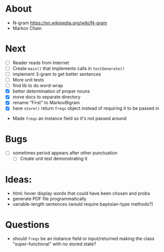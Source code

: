 # About
- N-gram https://en.wikipedia.org/wiki/N-gram
- Markov Chain

# Next
- [ ] Reader reads from Internet
- [ ] Create `main()` that implements calls in `testGenerate()`
- [ ] implement 3-gram to get better sentences
- [ ] More unit tests
- [ ] find lib to do word-wrap
- [x] better determination of proper nouns
- [x] move docs to separate directory 
- [x] rename "First" to MarkovBigram
- [x] have `store()` return `freqs` object instead of requiring it to be passed in
 - Made `freqs` an instance field so it's not passed around

# Bugs
- [ ] sometimes period appears after other punctuation
  - [ ] Create unit test demonstrating it

# Ideas:
- html: hover display words that could have been chosen and probs
- generate PDF file programmatically
- variable-length sentences (would require bayesian-type methods?)

# Questions
- should `freqs` be an instance field or input/returned making the class "super-functional" with no stored state?